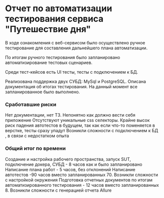 # Отчет по автоматизации тестирования сервиса "Путешествие дня"
В ходе ознакомления с веб-сервисом было осуществлено ручное тестирование для составления дальнейшего плана автоматизации.

По итогам ручного тестирования было запланировано автоматизирование тестовых сценариев.

Среди тест-кейсов есть UI тесты, тесты с подключением к БД.

Реализована поддержка двух СУБД: MySql и PostgreSQL. Описана документация об итогах тестирования. На данный момент все запланированное было выполнено.

### Сработавшие риски
Нет документации, нет ТЗ. Непонятно как должно вести себя приложение
Отсутствуют уникальные css селекторы. Крайне высок риск падения автотестов в будущем, так как если что-то поменяется в верстке, тесты сразу упадут
Возникли сложности с подключением к БД , в связи с недостатком опыта
### Общий итог по времени
Создание и настройка рабочего пространства, запуск SUT, подключение докера, СУБД - 8 часов как и было запланировано
Написание плана работ - 5 часов, без отклонений
Написание автотестов -90 часов вместо запланированных 70. Возникли сложности с настройкой окружения
Подготовка отчетных документов по итогам автоматизированного тестирования - 12 часов вместо запланированных 8. Возникли сложности с генерацией отчета Allure